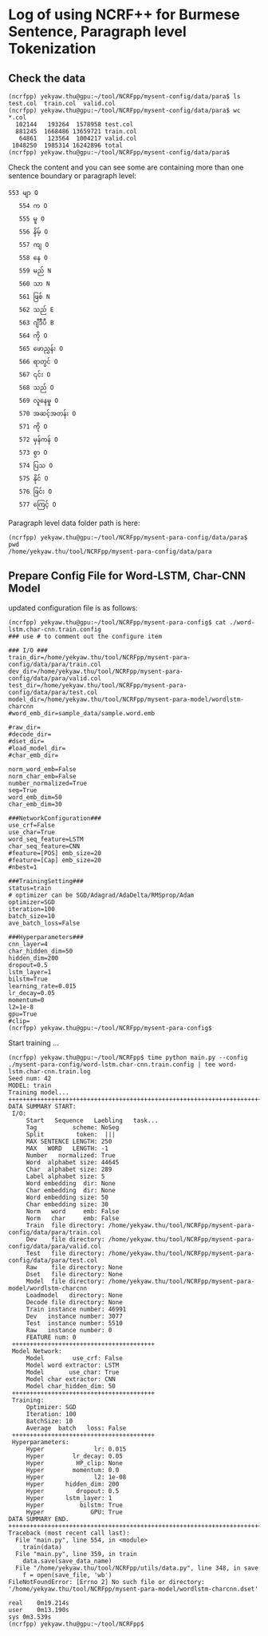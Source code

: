 # Log of using NCRF++ for Burmese Sentence, Paragraph level Tokenization

## Check the data

```
(ncrfpp) yekyaw.thu@gpu:~/tool/NCRFpp/mysent-config/data/para$ ls
test.col  train.col  valid.col
(ncrfpp) yekyaw.thu@gpu:~/tool/NCRFpp/mysent-config/data/para$ wc *.col
  102144   193264  1578958 test.col
  881245  1668486 13659721 train.col
   64861   123564  1004217 valid.col
 1048250  1985314 16242896 total
(ncrfpp) yekyaw.thu@gpu:~/tool/NCRFpp/mysent-config/data/para$
```

Check the content and you can see some are containing more than one sentence boundary or paragraph level:  

```
553 မျာ O
   554 က O
   555 မူ O
   556 နိမ့် O
   557 ကျ O
   558 နေ O
   559 မည် N
   560 သာ N
   561 ဖြစ် N
   562 သည် E
   563 ဂျီဒီပီ B
   564 ကို O
   565 ဖောညွှန်း O
   566 ရာတွင် O
   567 ၎င်း O
   568 သည် O
   569 လူနေမှု O
   570 အဆင့်အတန်း O
   571 ကို O
   572 မှန်ကန် O
   573 စွာ O
   574 ပြသ O
   575 နိုင် O
   576 ခြင်း O
   577 ကြေင့် O

```

Paragraph level data folder path is here:  

```
(ncrfpp) yekyaw.thu@gpu:~/tool/NCRFpp/mysent-para-config/data/para$ pwd
/home/yekyaw.thu/tool/NCRFpp/mysent-para-config/data/para
```

## Prepare Config File for Word-LSTM, Char-CNN Model

updated configuration file is as follows:  

```
(ncrfpp) yekyaw.thu@gpu:~/tool/NCRFpp/mysent-para-config$ cat ./word-lstm.char-cnn.train.config 
### use # to comment out the configure item

### I/O ###
train_dir=/home/yekyaw.thu/tool/NCRFpp/mysent-para-config/data/para/train.col
dev_dir=/home/yekyaw.thu/tool/NCRFpp/mysent-para-config/data/para/valid.col
test_dir=/home/yekyaw.thu/tool/NCRFpp/mysent-para-config/data/para/test.col
model_dir=/home/yekyaw.thu/tool/NCRFpp/mysent-para-model/wordlstm-charcnn
#word_emb_dir=sample_data/sample.word.emb

#raw_dir=
#decode_dir=
#dset_dir=
#load_model_dir=
#char_emb_dir=

norm_word_emb=False
norm_char_emb=False
number_normalized=True
seg=True
word_emb_dim=50
char_emb_dim=30

###NetworkConfiguration###
use_crf=False
use_char=True
word_seq_feature=LSTM
char_seq_feature=CNN
#feature=[POS] emb_size=20
#feature=[Cap] emb_size=20
#nbest=1

###TrainingSetting###
status=train
# optimizer can be SGD/Adagrad/AdaDelta/RMSprop/Adam
optimizer=SGD
iteration=100
batch_size=10
ave_batch_loss=False

###Hyperparameters###
cnn_layer=4
char_hidden_dim=50
hidden_dim=200
dropout=0.5
lstm_layer=1
bilstm=True
learning_rate=0.015
lr_decay=0.05
momentum=0
l2=1e-8
gpu=True
#clip=
(ncrfpp) yekyaw.thu@gpu:~/tool/NCRFpp/mysent-para-config$ 
```

Start training ...  

```
(ncrfpp) yekyaw.thu@gpu:~/tool/NCRFpp$ time python main.py --config ./mysent-para-config/word-lstm.char-cnn.train.config | tee word-lstm.char-cnn.train.log
Seed num: 42
MODEL: train
Training model...
++++++++++++++++++++++++++++++++++++++++++++++++++++++++++++++++++++++++++++++++++++++++++++++++++++
DATA SUMMARY START:
 I/O:
     Start   Sequence   Laebling   task...
     Tag          scheme: NoSeg
     Split         token:  ||| 
     MAX SENTENCE LENGTH: 250
     MAX   WORD   LENGTH: -1
     Number   normalized: True
     Word  alphabet size: 44645
     Char  alphabet size: 289
     Label alphabet size: 5
     Word embedding  dir: None
     Char embedding  dir: None
     Word embedding size: 50
     Char embedding size: 30
     Norm   word     emb: False
     Norm   char     emb: False
     Train  file directory: /home/yekyaw.thu/tool/NCRFpp/mysent-para-config/data/para/train.col
     Dev    file directory: /home/yekyaw.thu/tool/NCRFpp/mysent-para-config/data/para/valid.col
     Test   file directory: /home/yekyaw.thu/tool/NCRFpp/mysent-para-config/data/para/test.col
     Raw    file directory: None
     Dset   file directory: None
     Model  file directory: /home/yekyaw.thu/tool/NCRFpp/mysent-para-model/wordlstm-charcnn
     Loadmodel   directory: None
     Decode file directory: None
     Train instance number: 46991
     Dev   instance number: 3077
     Test  instance number: 5510
     Raw   instance number: 0
     FEATURE num: 0
 ++++++++++++++++++++++++++++++++++++++++
 Model Network:
     Model        use_crf: False
     Model word extractor: LSTM
     Model       use_char: True
     Model char extractor: CNN
     Model char_hidden_dim: 50
 ++++++++++++++++++++++++++++++++++++++++
 Training:
     Optimizer: SGD
     Iteration: 100
     BatchSize: 10
     Average  batch   loss: False
 ++++++++++++++++++++++++++++++++++++++++
 Hyperparameters:
     Hyper              lr: 0.015
     Hyper        lr_decay: 0.05
     Hyper         HP_clip: None
     Hyper        momentum: 0.0
     Hyper              l2: 1e-08
     Hyper      hidden_dim: 200
     Hyper         dropout: 0.5
     Hyper      lstm_layer: 1
     Hyper          bilstm: True
     Hyper             GPU: True
DATA SUMMARY END.
++++++++++++++++++++++++++++++++++++++++++++++++++++++++++++++++++++++++++++++++++++++++++++++++++++
Traceback (most recent call last):
  File "main.py", line 554, in <module>
    train(data)
  File "main.py", line 359, in train
    data.save(save_data_name)
  File "/home/yekyaw.thu/tool/NCRFpp/utils/data.py", line 348, in save
    f = open(save_file, 'wb')
FileNotFoundError: [Errno 2] No such file or directory: '/home/yekyaw.thu/tool/NCRFpp/mysent-para-model/wordlstm-charcnn.dset'

real	0m19.214s
user	0m13.190s
sys	0m3.539s
(ncrfpp) yekyaw.thu@gpu:~/tool/NCRFpp$ 

```

```

```

```

```

```

```

```

```

```

```

```

```

```

```

```

```

```

```

```

```

```

```

```

```

```

```

```

```

```

```

```

```

```

```

```

```

```

```

```

```

```

```

```

```

```

```

```

```

```

```

```

```

```

```

```

```

```

```

```

```

```

```

```

```

```

```

```

```

```

```

```

```

```

```

```

```

```

```

```

```

```

```

```

```

```

```

```

```

```

```

```

```

```

```

```

```

```

```

```

```

```

```

```

```

```

```

```

```

```

```

```

```

```

```

```

```

```

```

```

```
